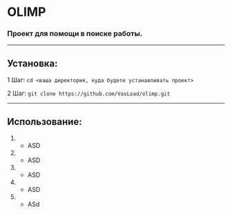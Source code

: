 # OLIMP
### Проект для помощи в поиске работы.

---
## Установка:
1 Шаг:
`cd <ваша директория, куда будете устанавливать проект>`

2 Шаг:
`git clone https://github.com/VasLoad/olimp.git`


---
## Использование:
1. - ASD
2. - ASD
3. - ASD
4. - ASD
5. - ASd
